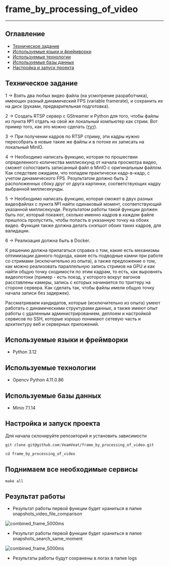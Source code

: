 # frame_by_processing_of_video 

---

## Оглавление
* [Техническое задание](#общее)
* [Используемые языки и фреймворки](#используемые-языки-и-фреймворки)
* [Используемые технологии](#используемые-технологие)
* [Используемые базы данных](#используемые-базы-данных)
* [Настройка и запуск проекта](#настройка-и-запуск-проекта)

## Техническое задание
1 -> Взять два любых видео файла (на усмотрение разработчика), имеющих разный динамический FPS (variable framerate), и сохранить их на диск (руками, предварительная подготовка).

2 -> Создать RTSP сервер с GStreamer и Python для того, чтобы файлы из пункта №1 отдать на свой же локальный компьютер как стрим. Вот пример того, как это можно сделать ([тут](https://stackoverflow.com/questions/59858898/how-to-convert-a-video-on-disk-to-a-rtsp-stream)).

3 -> При получении кадров по RTSP стриму, эти кадры нужно пересобрать в новые такие же файлы и в потоке их записать на локальный MinIO.

4 -> Необходимо написать функцию, которая по прошествии определенного количества миллисекунд от начала просмотра видео, сможет сопоставить записанный файл в MinIO с оригинальным файлом. Как следствие ожидаем, что попадем практически кадр-в-кадр, с учетом динамического FPS. Результатом должно быть 2 расположенных сбоку друг от друга картинки, соответствующих кадру выбранной миллисекунды.

5 -> Необходимо написать функцию, которая сможет в двух разных видеофайлах с пункта №1 найти одинаковый момент, соответствующий указанной миллисекунде. Результатом работы такой функции должен быть лог, который покажет, сколько именно кадров в каждом файле пришлось пропустить, чтобы попасть в указанную точку на обоих видео. Функция также должна делать снэпшот обоих таких кадров, для валидации.

6 -> Реализация должна быть в Docker.

К решению должна прилагаться справка о том, какие есть механизмы оптимизации данного подхода, какие есть подводные камни при работе со стримами (исключительно из опыта), а также предложение о том, как можно реализовать параллельную запись стримов на GPU и как найти общую точку сходимости по этим кадрам, то есть, как выровнять видеопотоки (пример - есть поезд, у которого вокруг вагонов расставлены камеры, запись с которых начинается по триггеру на стороне сервера. Как сделать так, чтобы файлы имели общую точку начала записи без задержек).

Рассматриваем кандидатов, которые (исключительно из опыта) умеют работать с динамическими структурами данных, а также имеют опыт работы с удаленным администрированием, деплоем и настройкой сервисов по SSH, которые хорошо понимают сетевую часть и архитектуру веб и серверных приложений.

## Используемые языки и фреймворки
- Python 3.12

## Используемые технологии
- Opencv Python 4.11.0.86

## Используемые базы данных
- Minio 7.1.14

## Настройка и запуск проекта
Для начала склонируйте репозиторий и установить зависимости

`git clone git@github.com:VeamVeat/frame_by_processing_of_video.git`

```Python
cd frame_by_processing_of_video
```

##  Поднимаем все необходимые сервисы
`make all`

## Результат работы

- Результат работы первой функции будет храниться в папке snapshots_video_file_comparison

![combined_frame_5000ms](https://github.com/user-attachments/assets/eaabf312-e43d-45cc-b92f-f294c6d2e3e9)

- Результат работы первой функции будет храниться в папке snapshots_search_same_moment

![combined_frame_5000ms](https://github.com/user-attachments/assets/b96c2efa-0287-4fca-afdc-bc11e46a7212)

-  Результаты работы будут сохранены в логах в папке logs
